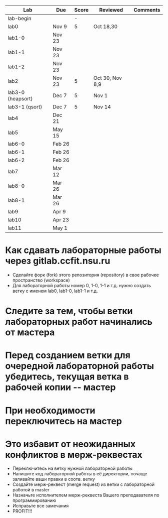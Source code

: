 | Lab    | Due    | Score | Reviewed | Comments |
|--------|--------|-------|----------|----------|
| lab-begin |     |  -    |          |          |
| lab0   | Nov  9 |  5    | Oct 18,30   |  |
| lab1-0 | Nov 23 |       |          |          |
| lab1-1 | Nov 23 |       |          |          |
| lab1-2 | Nov 23 |       |          |          |
| lab2   | Nov 23 | 5     | Oct 30, Nov 8,9  |  |
| lab3-0 (heapsort) | Dec  7 | 5      | Nov 1         |          |
| lab3-1 (qsort) | Dec  7 | 5  | Nov 14 |       |
| lab4   | Dec 21 |       |          |          |
| lab5   | May 15 |       |          |          |
| lab6-0 | Feb 26 |       |          |          |
| lab6-1 | Feb 26 |       |          |          |
| lab6-2 | Feb 26 |       |          |          |
| lab7   | Mar 12 |       |          |          |
| lab8-0 | Mar 26 |       |          |          |
| lab8-1 | Mar 26 |       |          |          |
| lab9   | Apr  9 |       |          |          |
| lab10  | Apr 23 |       |          |          |
| lab11  | May  1 |       |          |          |

# Как сдавать лабораторные работы через gitlab.ccfit.nsu.ru
* Сделайте форк (fork) этого репозитория (repository) в свое рабочее пространство (workspace)
* Для лабораторной работы номер 0, 1-0, 1-1 и т.д. нужно создать ветку с именем lab0, lab1-0, lab1-1 и т.д.
# Следите за тем, чтобы ветки лабораторных работ начинались от мастера
# Перед созданием ветки для очередной лабораторной работы убедитесь, текущая ветка в рабочей копии -- мастер
# При необходимости переключитесь на мастер
# Это избавит от неожиданных конфликтов в мерж-реквестах
* Переключитесь на ветку нужной лабораторной работы
* Напишите код лабораторной работы в её директории, почаще заливайте ваши правки в соотв. ветку
* Создайте мерж-реквест (merge request) из ветки с лабораторной работой в master
* Назначьте исполнителем мерж-реквеста Вашего преподавателя по программированию
* Исправьте все замечания
* PROFIT!!!
